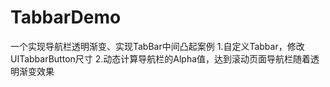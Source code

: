 # TabbarDemo
一个实现导航栏透明渐变、实现TabBar中间凸起案例
1.自定义Tabbar，修改UITabbarButton尺寸
2.动态计算导航栏的Alpha值，达到滚动页面导航栏随着透明渐变效果
